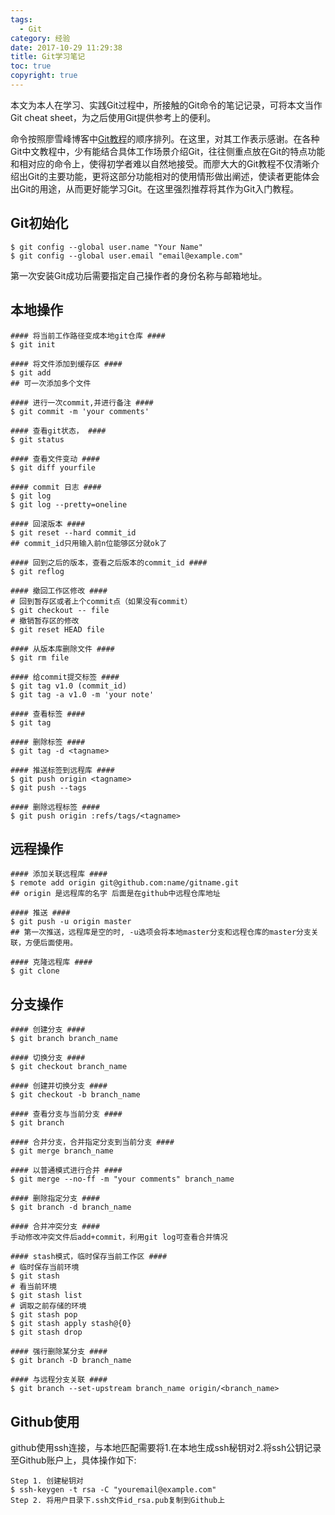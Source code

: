 ```yaml
---
tags:
  - Git
category: 经验
date: 2017-10-29 11:29:38
title: Git学习笔记
toc: true
copyright: true
---
```



本文为本人在学习、实践Git过程中，所接触的Git命令的笔记记录，可将本文当作Git cheat sheet，为之后使用Git提供参考上的便利。

命令按照廖雪峰博客中[Git教程](https://www.liaoxuefeng.com/wiki/0013739516305929606dd18361248578c67b8067c8c017b000)的顺序排列。在这里，对其工作表示感谢。在各种Git中文教程中，少有能结合具体工作场景介绍Git，往往侧重点放在Git的特点功能和相对应的命令上，使得初学者难以自然地接受。而廖大大的Git教程不仅清晰介绍出Git的主要功能，更将这部分功能相对的使用情形做出阐述，使读者更能体会出Git的用途，从而更好能学习Git。在这里强烈推荐将其作为Git入门教程。
<!--more-->

## Git初始化

```
$ git config --global user.name "Your Name"
$ git config --global user.email "email@example.com"
```

第一次安装Git成功后需要指定自己操作者的身份名称与邮箱地址。

## 本地操作

```
#### 将当前工作路径变成本地git仓库 ####
$ git init

#### 将文件添加到缓存区 ####
$ git add
## 可一次添加多个文件

#### 进行一次commit,并进行备注 ####
$ git commit -m 'your comments'

#### 查看git状态， ####
$ git status

#### 查看文件变动 ####
$ git diff yourfile

#### commit 日志 ####
$ git log
$ git log --pretty=oneline

#### 回滚版本 ####
$ git reset --hard commit_id
## commit_id只用输入前n位能够区分就ok了

#### 回到之后的版本，查看之后版本的commit_id ####
$ git reflog

#### 撤回工作区修改 ####
# 回到暂存区或者上个commit点（如果没有commit）
$ git checkout -- file
# 撤销暂存区的修改
$ git reset HEAD file

#### 从版本库删除文件 ####
$ git rm file

#### 给commit提交标签 ####
$ git tag v1.0 (commit_id) 
$ git tag -a v1.0 -m 'your note'

#### 查看标签 ####
$ git tag

#### 删除标签 ####
$ git tag -d <tagname>

#### 推送标签到远程库 ####
$ git push origin <tagname>
$ git push --tags

#### 删除远程标签 ####
$ git push origin :refs/tags/<tagname>
```

## 远程操作

```
#### 添加关联远程库 ####
$ remote add origin git@github.com:name/gitname.git
## origin 是远程库的名字 后面是在github中远程仓库地址

#### 推送 ####
$ git push -u origin master
## 第一次推送，远程库是空的时, -u选项会将本地master分支和远程仓库的master分支关联，方便后面使用。 

#### 克隆远程库 ####
$ git clone
```

## 分支操作

```
#### 创建分支 ####
$ git branch branch_name

#### 切换分支 ####
$ git checkout branch_name

#### 创建并切换分支 ####
$ git checkout -b branch_name

#### 查看分支与当前分支 ####
$ git branch

#### 合并分支，合并指定分支到当前分支 ####
$ git merge branch_name

#### 以普通模式进行合并 ####
$ git merge --no-ff -m "your comments" branch_name

#### 删除指定分支 ####
$ git branch -d branch_name

#### 合并冲突分支 ####
手动修改冲突文件后add+commit，利用git log可查看合并情况

#### stash模式，临时保存当前工作区 ####
# 临时保存当前环境
$ git stash
# 看当前环境
$ git stash list
# 调取之前存储的环境
$ git stash pop
$ git stash apply stash@{0}
$ git stash drop

#### 强行删除某分支 ####
$ git branch -D branch_name

#### 与远程分支关联 ####
$ git branch --set-upstream branch_name origin/<branch_name>
```

## Github使用

github使用ssh连接，与本地匹配需要将1.在本地生成ssh秘钥对2.将ssh公钥记录至Github账户上，具体操作如下:

```
Step 1. 创建秘钥对
$ ssh-keygen -t rsa -C "youremail@example.com"
Step 2. 将用户目录下.ssh文件id_rsa.pub复制到Github上
```
